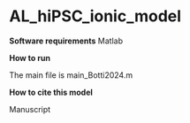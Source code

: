 # AL_hiPSC_ionic_model

**Software requirements**
Matlab


**How to run**

The main file is main_Botti2024.m


**How to cite this model**

Manuscript
